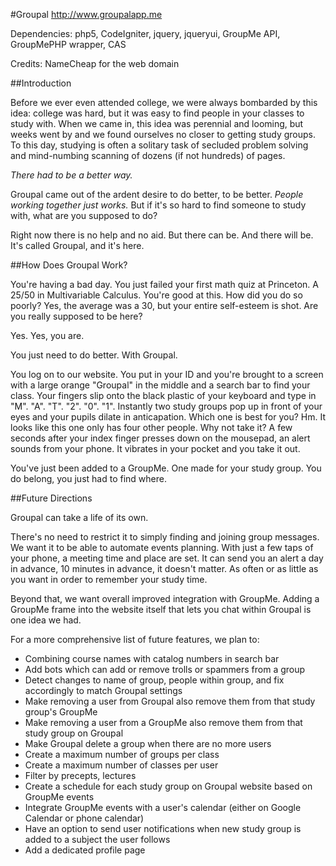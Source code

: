 #Groupal
http://www.groupalapp.me

Dependencies: php5, CodeIgniter, jquery, jqueryui, GroupMe API, GroupMePHP wrapper, CAS

Credits: NameCheap for the web domain

##Introduction

Before we ever even attended college, we were always bombarded by this idea: college was hard, but it was easy to find people in your classes to study with. When we came in, this idea was perennial and looming, but weeks went by and we found ourselves no closer to getting study groups. To this day, studying is often a solitary task of secluded problem solving and mind-numbing scanning of dozens (if not hundreds) of pages.

*There had to be a better way.*

Groupal came out of the ardent desire to do better, to be better. *People working together just works.* But if it's so hard to find someone to study with, what are you supposed to do? 

Right now there is no help and no aid. But there can be. And there will be. It's called Groupal, and it's here. 

##How Does Groupal Work?

You're having a bad day. You just failed your first math quiz at Princeton. A 25/50 in Multivariable Calculus. You're good at this. How did you do so poorly? Yes, the average was a 30, but your entire self-esteem is shot. Are you really supposed to be here?

Yes. Yes, you are.

You just need to do better. With Groupal.

You log on to our website. You put in your ID and you're brought to a screen with a large orange "Groupal" in the middle and a search bar to find your class. Your fingers slip onto the black plastic of your keyboard and type in "M". "A". "T". "2". "0". "1". Instantly two study groups pop up in front of your eyes and your pupils dilate in anticapation. Which one is best for you? Hm. It looks like this one only has four other people. Why not take it? A few seconds after your index finger presses down on the mousepad, an alert sounds from your phone. It vibrates in your pocket and you take it out.

You've just been added to a GroupMe. One made for your study group. You do belong, you just had to find where.

##Future Directions

Groupal can take a life of its own. 

There's no need to restrict it to simply finding and joining group messages. We want it to be able to automate events planning. With just a few taps of your phone, a meeting time and place are set. It can send you an alert a day in advance, 10 minutes in advance, it doesn't matter. As often or as little as you want in order to remember your study time.

Beyond that, we want overall improved integration with GroupMe. Adding a GroupMe frame into the website itself that lets you chat within Groupal is one idea we had.

For a more comprehensive list of future features, we plan to:
* Combining course names with catalog numbers in search bar
* Add bots which can add or remove trolls or spammers from a group
* Detect changes to name of group, people within group, and fix accordingly to match Groupal settings
* Make removing a user from Groupal also remove them from that study group's GroupMe
* Make removing a user from a GroupMe also remove them from that study group on Groupal
* Make Groupal delete a group when there are no more users
* Create a maximum number of groups per class
* Create a maximum number of classes per user
* Filter by precepts, lectures
* Create a schedule for each study group on Groupal website based on GroupMe events
* Integrate GroupMe events with a user's calendar (either on Google Calendar or phone calendar)
* Have an option to send user notifications when new study group is added to a subject the user follows
* Add a dedicated profile page
